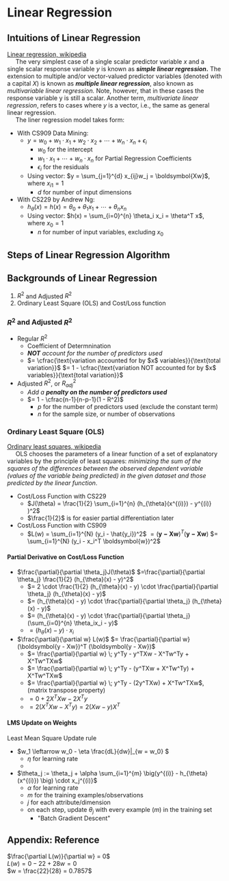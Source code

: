# Linear Regression

## Intuitions of Linear Regression

[Linear regression, wikipedia](https://en.wikipedia.org/wiki/Linear_regression#Machine_learning)  
&nbsp;&nbsp;&nbsp;&nbsp; The very simplest case of a single scalar predictor variable $x$ and a single scalar response variable $y$ is known as **_simple linear regression_.** The extension to multiple and/or vector-valued predictor variables (denoted with a capital $X$) is known as **_multiple linear regression_**, also known as _multivariable linear regression._
Note, however, that in these cases the response variable y is still a scalar. Another term, _multivariate linear regression_, refers to cases where $y$ is a vector, i.e., the same as general linear regression.  
&nbsp;&nbsp;&nbsp;&nbsp; The liner regression model takes form:  

+ With CS909 Data Mining:
  + $y = w_0 + w_1 \cdot x_1 + w_2 \cdot x_2 + \cdots + w_n \cdot x_n + \epsilon_i$
    + $w_0$ for the intercept
    + $w_1 \cdot x_1 + \cdots + w_n \cdot x_n$ for Partial Regression Coefficients
    + $\epsilon_i$ for the residuals
  + Using vector: $y = \sum_{j=1}^{d} x_{ij}w_j = \boldsymbol{Xw}$, where $x_{i1}=1$
    + $d$ for number of input dimensions
+ With CS229 by Andrew Ng:
  + $h_{\theta}(x) = h(x) = \theta_0 + \theta_1 x_1 + \cdots + \theta_n x_n$
  + Using vector: $h(x) = \sum_{i=0}^{n} \theta_i x_i = \theta^T x$, where $x_0 = 1$
    + $n$ for number of input variables, excluding $x_0$

## Steps of Linear Regression Algorithm

## Backgrounds of Linear Regression

1. $R^2$ and Adjusted $R^2$
2. Ordinary Least Square (OLS) and Cost/Loss function

### $R^2$ and Adjusted $R^2$

+ Regular $R^2$
  + Coefficient of Determnination
  + _**NOT** account for the number of predictors used_
  + $= \cfrac{\text{variation accounted for by $x$ variables}}{\text{total variation}}$
  $= 1 - \cfrac{\text{variation NOT accounted for by $x$ variables}}{\text{total variation}}$
+ Adjusted $R^2$, or $R^2_{adj}$
  + _Add a **penalty on the number of predictors used**_
  + $= 1 - \cfrac{n-1}{n-p-1}(1 - R^2)$
    + $p$ for the number of predictors used (exclude the constant term)
    + $n$ for the sample size, or number of observations
  
### Ordinary Least Square (OLS)

[Ordinary least squares, wikipedia](https://en.wikipedia.org/wiki/Ordinary_least_squares)  
&nbsp;&nbsp;&nbsp;&nbsp; OLS chooses the parameters of a linear function of a set of explanatory variables by the principle of least squares: _minimizing the sum of the squares of the differences between the observed dependent variable (values of the variable being predicted) in the given dataset and those predicted by the linear function_.  

+ Cost/Loss Function with CS229
  + $J(\theta) = \frac{1}{2} \sum_{i=1}^{n} (h_{\theta}(x^{(i)}) - y^{(i)} )^2$
  + $\frac{1}{2}$ is for easier partial differentiation later
+ Cost/Loss Function with CS909
  + $L(w) = \sum_{i=1}^{N} (y_i - \hat{y_i})^2$ $= (\boldsymbol{y - Xw})^T (\boldsymbol{y - Xw})$ $= \sum_{i=1}^{N} (y_i - x_i^T \boldsymbol{w})^2$

#### Partial Derivative on Cost/Loss Function

+ $\frac{\partial}{\partial \theta_j}J(\theta)$ $=\frac{\partial}{\partial \theta_j} \frac{1}{2} (h_{\theta}(x) - y)^2$
  + $= 2 \cdot \frac{1}{2} (h_{\theta}(x) - y) \cdot \frac{\partial}{\partial \theta_j} (h_{\theta}(x) - y)$
  + $= (h_{\theta}(x) - y) \cdot \frac{\partial}{\partial \theta_j} (h_{\theta}(x) - y)$
  + $= (h_{\theta}(x) - y) \cdot \frac{\partial}{\partial \theta_j} (\sum_{i=0}^{n} \theta_ix_i - y)$
  + $= (h_{\theta}(x) - y) \cdot x_i$
+ $\frac{\partial}{\partial w} L(w)$ $= \frac{\partial}{\partial w} (\boldsymbol{y - Xw})^T (\boldsymbol{y - Xw})$
  + $= \frac{\partial}{\partial w} \; y^Ty - y^TXw - X^Tw^Ty + X^Tw^TXw$
  + $= \frac{\partial}{\partial w} \; y^Ty - (y^TXw + X^Tw^Ty) + X^Tw^TXw$
  + $= \frac{\partial}{\partial w} \; y^Ty - (2y^TXw) + X^Tw^TXw$, (matrix transpose property)
  + $= 0 + 2X^TXw - 2X^Ty$
  + $= 2(X^TXw - X^Ty) = 2 (Xw - y) X^T$

#### LMS Update on Weights

Least Mean Square Update rule

+ $w_1 \leftarrow w_0 - \eta \frac{dL}{dw}|_{w = w_0} $
  + $\eta$ for learning rate
  + 
+ $\theta_j := \theta_j + \alpha \sum_{i=1}^{m} \big(y^{(i)} - h_{\theta}(x^{(i)}) \big) \cdot x_j^{(i)}$
  + $\alpha$ for learning rate
  + $m$ for the training examples/observations
  + $j$ for each attribute/dimension
  + on each step, update $\theta_j$ with every example ($m$) in the training set
    + "Batch Gradient Descent"

## Appendix: Reference

$\frac{\partial L(w)}{\partial w} = 0$  
$L(w)  = 0 - 22 + 28w = 0$  
$w = \frac{22}{28} = 0.7857$  
